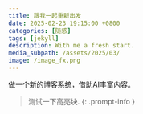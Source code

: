```yaml
---
title: 跟我一起重新出发
date: 2025-02-23 19:15:00 +0800
categories: [随感]
tags: [jekyll]
description: With me a fresh start.
media_subpath: /assets/2025/03/
image: /image_fx.png
---
```

做一个新的博客系统，借助AI丰富内容。

> 测试一下高亮块.
{: .prompt-info }